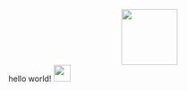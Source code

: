 <div id="header" align="center">
  <img src="https://media.giphy.com/media/M9gbBd9nbDrOTu1Mqx/giphy.gif" width="100"/>
</div>

<div>
  hello world!
  
  <img src="https://media.giphy.com/media/hvRJCLFzcasrR4ia7z/giphy.gif" width="30px"/>
</div>

